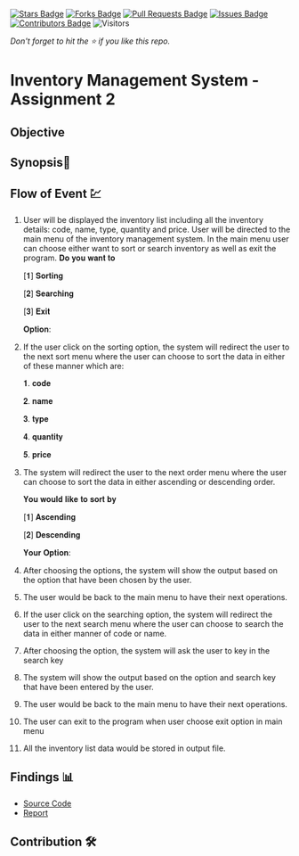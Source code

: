 [![Stars Badge](https://img.shields.io/github/stars/jjn7702/SECJ2013-DSA)](https://github.com/jjn7702/SECJ2013-DSA/Submission/Sample/stargazers)
[![Forks Badge](https://img.shields.io/github/forks/jjn7702/SECJ2013-DSA)](https://github.com/jjn7702/SECJ2013-DSA/Submission/Sample/network/members)
[![Pull Requests Badge](https://img.shields.io/github/issues-pr/jjn7702/SECJ2013-DSA)](https://github.com/jjn7702/SECJ2013-DSA/Submission/Sample/pulls)
[![Issues Badge](https://img.shields.io/github/issues/jjn7702/SECJ2013-DSA)](https://github.com/jjn7702/SECJ2013-DSA/Submission/Sample/issues)
[![Contributors Badge](https://img.shields.io/github/contributors/jjn7702/SECJ2013-DSA?color=2b9348)](https://github.com/jjn7702/SECJ2013-DSA/Submission/Sample/graphs/contributors)
![Visitors](https://api.visitorbadge.io/api/visitors?path=https%3A%2F%2Fgithub.com%2Fjjn7702%2FSECJ2013-DSA%2FSubmission%2FSample&labelColor=%23d9e3f0&countColor=%23697689&style=flat)

_Don't forget to hit the :star: if you like this repo._

# Inventory Management System - Assignment 2
## Objective


## Synopsis📝


## Flow of Event 💹

1. User will be displayed the inventory list including all the inventory details: code, name, type, quantity and price. User will be directed to the main menu of the inventory management system. In the main menu user can choose either want to sort or search inventory as well as exit the program.
   𝐃𝐨 𝐲𝐨𝐮 𝐰𝐚𝐧𝐭 𝐭𝐨
   
   [𝟏] 𝐒𝐨𝐫𝐭𝐢𝐧𝐠
   
   [𝟐] 𝐒𝐞𝐚𝐫𝐜𝐡𝐢𝐧𝐠
   
   [𝟑] 𝐄𝐱𝐢𝐭
   
   𝐎𝐩𝐭𝐢𝐨𝐧:
   
3. If the user click on the sorting option, the system will redirect the user to the next sort menu
 where the user can choose to sort the data in either of these manner which are:

    𝟏. 𝐜𝐨𝐝𝐞
   
    𝟐. 𝐧𝐚𝐦𝐞
   
    𝟑. 𝐭𝐲𝐩𝐞
   
    𝟒. 𝐪𝐮𝐚𝐧𝐭𝐢𝐭𝐲
   
    𝟓. 𝐩𝐫𝐢𝐜𝐞
   
       
4. The system will redirect the user to the next order menu where the user can choose to sort the data in either ascending or descending order.

    𝐘𝐨𝐮 𝐰𝐨𝐮𝐥𝐝 𝐥𝐢𝐤𝐞 𝐭𝐨 𝐬𝐨𝐫𝐭 𝐛𝐲
   
    [𝟏] 𝐀𝐬𝐜𝐞𝐧𝐝𝐢𝐧𝐠
   
    [𝟐] 𝐃𝐞𝐬𝐜𝐞𝐧𝐝𝐢𝐧𝐠
   
    𝐘𝐨𝐮𝐫 𝐎𝐩𝐭𝐢𝐨𝐧:

5. After choosing the options, the system will show the output based on the option that have been chosen by the user.

6. The user would be back to the main menu to have their next operations.

7. If the user click on the searching option, the system will redirect the user to the next search menu where the user can choose to search the data in either manner of code or name.

8. After choosing the option, the system will ask the user to key in the search key
  
9. The system will show the output based on the option and search key that have been entered by the user.
   
10. The user would be back to the main menu to have their next operations.

11. The user can exit to the program when user choose exit option in main menu

12. All the inventory list data would be stored in output file.

## Findings 📊

- [Source Code](./source_code)
- [Report](./report)

## Contribution 🛠️
